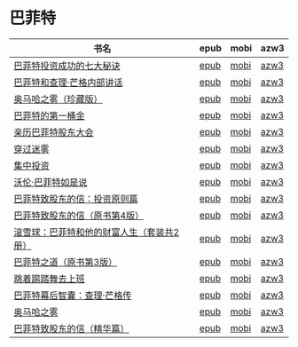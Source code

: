 # 巴菲特

| 书名 | epub | mobi | azw3 |
| --- | --- | --- | --- |
| [巴菲特投资成功的七大秘诀](http://ct.dalanmei.com/f/31084289-771240837-f933ac) | [epub](http://ct.dalanmei.com/f/31084289-771240837-f933ac) | [mobi](http://ct.dalanmei.com/f/31084289-771229185-5cdc16) | [azw3](http://ct.dalanmei.com/f/31084289-771232861-fac8f7) |
| [巴菲特和查理·芒格内部讲话](http://ct.dalanmei.com/f/31084289-572091554-12dd1c) | [epub](http://ct.dalanmei.com/f/31084289-572091554-12dd1c) | [mobi](http://ct.dalanmei.com/f/31084289-571727596-ec3771) | [azw3](http://ct.dalanmei.com/f/31084289-572113850-17f721) |
| [奥马哈之雾（珍藏版）](http://ct.dalanmei.com/f/31084289-572093593-6dbd6c) | [epub](http://ct.dalanmei.com/f/31084289-572093593-6dbd6c) | [mobi](http://ct.dalanmei.com/f/31084289-571727154-efb6fd) | [azw3](http://ct.dalanmei.com/f/31084289-572114391-8937ef) |
| [巴菲特的第一桶金](http://ct.dalanmei.com/f/31084289-571808188-2abf39) | [epub](http://ct.dalanmei.com/f/31084289-571808188-2abf39) | [mobi](http://ct.dalanmei.com/f/31084289-571540538-fbec8c) | [azw3](http://ct.dalanmei.com/f/31084289-572196200-70f995) |
| [亲历巴菲特股东大会](http://ct.dalanmei.com/f/31084289-571809298-e14b4f) | [epub](http://ct.dalanmei.com/f/31084289-571809298-e14b4f) | [mobi](http://ct.dalanmei.com/f/31084289-571541298-e97a0d) | [azw3](http://ct.dalanmei.com/f/31084289-572196300-5ee56e) |
| [穿过迷雾](http://ct.dalanmei.com/f/31084289-571820091-0c325e) | [epub](http://ct.dalanmei.com/f/31084289-571820091-0c325e) | [mobi](http://ct.dalanmei.com/f/31084289-571548647-4a4c56) | [azw3](http://ct.dalanmei.com/f/31084289-572199320-fc3cd2) |
| [集中投资](http://ct.dalanmei.com/f/31084289-571878133-350ca9) | [epub](http://ct.dalanmei.com/f/31084289-571878133-350ca9) | [mobi](http://ct.dalanmei.com/f/31084289-571551752-757c94) | [azw3](http://ct.dalanmei.com/f/31084289-572202365-eb4578) |
| [沃伦·巴菲特如是说](http://ct.dalanmei.com/f/31084289-571880923-764f20) | [epub](http://ct.dalanmei.com/f/31084289-571880923-764f20) | [mobi](http://ct.dalanmei.com/f/31084289-571552863-e8f2b0) | [azw3](http://ct.dalanmei.com/f/31084289-572202575-a8dae7) |
| [巴菲特致股东的信：投资原则篇](http://ct.dalanmei.com/f/31084289-571792527-5f5228) | [epub](http://ct.dalanmei.com/f/31084289-571792527-5f5228) | [mobi](http://ct.dalanmei.com/f/31084289-571563337-de42c3) | [azw3](http://ct.dalanmei.com/f/31084289-571987251-be0a60) |
| [巴菲特致股东的信（原书第4版）](http://ct.dalanmei.com/f/31084289-571733874-403f37) | [epub](http://ct.dalanmei.com/f/31084289-571733874-403f37) | [mobi](http://ct.dalanmei.com/f/31084289-571584799-b32fea) | [azw3](http://ct.dalanmei.com/f/31084289-571850825-153cde) |
| [滚雪球：巴菲特和他的财富人生（套装共2册）](http://ct.dalanmei.com/f/31084289-571733880-0939f4) | [epub](http://ct.dalanmei.com/f/31084289-571733880-0939f4) | [mobi](http://ct.dalanmei.com/f/31084289-571584792-c9a616) | [azw3](http://ct.dalanmei.com/f/31084289-571850851-9ac14f) |
| [巴菲特之道（原书第3版）](http://ct.dalanmei.com/f/31084289-571736774-80b3dc) | [epub](http://ct.dalanmei.com/f/31084289-571736774-80b3dc) | [mobi](http://ct.dalanmei.com/f/31084289-571581826-1cd542) | [azw3](http://ct.dalanmei.com/f/31084289-571860739-2b34ee) |
| [跳着踢踏舞去上班](http://ct.dalanmei.com/f/31084289-571737735-e2c08b) | [epub](http://ct.dalanmei.com/f/31084289-571737735-e2c08b) | [mobi](http://ct.dalanmei.com/f/31084289-571588765-cdcd87) | [azw3](http://ct.dalanmei.com/f/31084289-571867805-358770) |
| [巴菲特幕后智囊：查理·芒格传](http://ct.dalanmei.com/f/31084289-571775223-07435d) | [epub](http://ct.dalanmei.com/f/31084289-571775223-07435d) | [mobi](http://ct.dalanmei.com/f/31084289-571500773-7a6ce5) | [azw3](http://ct.dalanmei.com/f/31084289-571875121-89b5d4) |
| [奥马哈之雾](http://ct.dalanmei.com/f/31084289-571786085-379650) | [epub](http://ct.dalanmei.com/f/31084289-571786085-379650) | [mobi](http://ct.dalanmei.com/f/31084289-571452085-fda9e8) | [azw3](http://ct.dalanmei.com/f/31084289-571885593-3273e6) |
| [巴菲特致股东的信（精华篇）](http://ct.dalanmei.com/f/31084289-571787010-3419ba) | [epub](http://ct.dalanmei.com/f/31084289-571787010-3419ba) | [mobi](http://ct.dalanmei.com/f/31084289-571453250-76e151) | [azw3](http://ct.dalanmei.com/f/31084289-571886098-e9e4a9) |
